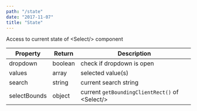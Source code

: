 ```yaml
---
path: "/state"
date: "2017-11-07"
title: "State"
---
```


Access to current state of &lt;Select/&gt; component

| Property | Return | Description |
|--------|-----------|---------|
| dropdown | boolean | check if dropdown is open |
| values | array | selected value(s) |
| search | string | current search string |
| selectBounds | object | current `getBoundingClientRect()` of &lt;Select/&gt; |
